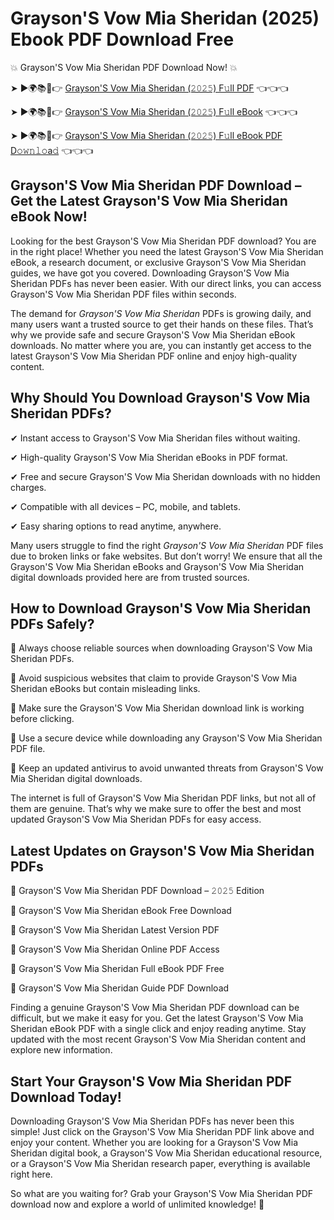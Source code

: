 # Grayson'S Vow Mia Sheridan (2025) Ebook PDF Download Free

💥 Grayson'S Vow Mia Sheridan PDF Download Now! 💥

➤ ►🌍📚📱👉 [Grayson'S Vow Mia Sheridan (𝟸𝟶𝟸𝟻) F𝚞ll PDF](https://getpdf.xyz/graysons-vow-mia-sheridan) 👈👈👈


➤ ►🌍📚📱👉 [Grayson'S Vow Mia Sheridan (𝟸𝟶𝟸𝟻) F𝚞ll eBook](https://getpdf.xyz/graysons-vow-mia-sheridan) 👈👈👈


➤ ►🌍📚📱👉 [Grayson'S Vow Mia Sheridan (𝟸𝟶𝟸𝟻) F𝚞ll eBook PDF D𝚘𝚠𝚗𝚕𝚘a𝚍](https://getpdf.xyz/graysons-vow-mia-sheridan) 👈👈👈


## Grayson'S Vow Mia Sheridan PDF Download – Get the Latest Grayson'S Vow Mia Sheridan eBook Now!

Looking for the best Grayson'S Vow Mia Sheridan PDF download? You are in the right place! Whether you need the latest Grayson'S Vow Mia Sheridan eBook, a research document, or exclusive Grayson'S Vow Mia Sheridan guides, we have got you covered. Downloading Grayson'S Vow Mia Sheridan PDFs has never been easier. With our direct links, you can access Grayson'S Vow Mia Sheridan PDF files within seconds.

The demand for *Grayson'S Vow Mia Sheridan* PDFs is growing daily, and many users want a trusted source to get their hands on these files. That’s why we provide safe and secure Grayson'S Vow Mia Sheridan eBook downloads. No matter where you are, you can instantly get access to the latest Grayson'S Vow Mia Sheridan PDF online and enjoy high-quality content.

## Why Should You Download Grayson'S Vow Mia Sheridan PDFs?

✔ Instant access to Grayson'S Vow Mia Sheridan files without waiting.

✔ High-quality Grayson'S Vow Mia Sheridan eBooks in PDF format.

✔ Free and secure Grayson'S Vow Mia Sheridan downloads with no hidden charges.

✔ Compatible with all devices – PC, mobile, and tablets.

✔ Easy sharing options to read anytime, anywhere.

Many users struggle to find the right *Grayson'S Vow Mia Sheridan* PDF files due to broken links or fake websites. But don’t worry! We ensure that all the Grayson'S Vow Mia Sheridan eBooks and Grayson'S Vow Mia Sheridan digital downloads provided here are from trusted sources.

## How to Download Grayson'S Vow Mia Sheridan PDFs Safely?

📌 Always choose reliable sources when downloading Grayson'S Vow Mia Sheridan PDFs.

📌 Avoid suspicious websites that claim to provide Grayson'S Vow Mia Sheridan eBooks but contain misleading links.

📌 Make sure the Grayson'S Vow Mia Sheridan download link is working before clicking.

📌 Use a secure device while downloading any Grayson'S Vow Mia Sheridan PDF file.

📌 Keep an updated antivirus to avoid unwanted threats from Grayson'S Vow Mia Sheridan digital downloads.

The internet is full of Grayson'S Vow Mia Sheridan PDF links, but not all of them are genuine. That’s why we make sure to offer the best and most updated Grayson'S Vow Mia Sheridan PDFs for easy access.

## Latest Updates on Grayson'S Vow Mia Sheridan PDFs

🔹 Grayson'S Vow Mia Sheridan PDF Download – 𝟸𝟶𝟸𝟻 Edition

🔹 Grayson'S Vow Mia Sheridan eBook Free Download

🔹 Grayson'S Vow Mia Sheridan Latest Version PDF

🔹 Grayson'S Vow Mia Sheridan Online PDF Access

🔹 Grayson'S Vow Mia Sheridan Full eBook PDF Free

🔹 Grayson'S Vow Mia Sheridan Guide PDF Download

Finding a genuine Grayson'S Vow Mia Sheridan PDF download can be difficult, but we make it easy for you. Get the latest Grayson'S Vow Mia Sheridan eBook PDF with a single click and enjoy reading anytime. Stay updated with the most recent Grayson'S Vow Mia Sheridan content and explore new information.

## Start Your Grayson'S Vow Mia Sheridan PDF Download Today!

Downloading Grayson'S Vow Mia Sheridan PDFs has never been this simple! Just click on the Grayson'S Vow Mia Sheridan PDF link above and enjoy your content. Whether you are looking for a Grayson'S Vow Mia Sheridan digital book, a Grayson'S Vow Mia Sheridan educational resource, or a Grayson'S Vow Mia Sheridan research paper, everything is available right here.

So what are you waiting for? Grab your Grayson'S Vow Mia Sheridan PDF download now and explore a world of unlimited knowledge! 🚀